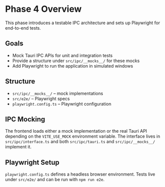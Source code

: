 # Phase 4 Overview

This phase introduces a testable IPC architecture and sets up Playwright for end-to-end tests.

## Goals
- Mock Tauri IPC APIs for unit and integration tests
- Provide a structure under `src/ipc/__mocks__/` for these mocks
- Add Playwright to run the application in simulated windows

## Structure
- `src/ipc/__mocks__/` – mock implementations
- `src/e2e/` – Playwright specs
- `playwright.config.ts` – Playwright configuration

## IPC Mocking
The frontend loads either a mock implementation or the real Tauri API depending on the `VITE_USE_MOCK` environment variable. The interface lives in `src/ipc/interface.ts` and both `src/ipc/tauri.ts` and `src/ipc/__mocks__/` implement it.

## Playwright Setup
`playwright.config.ts` defines a headless browser environment. Tests live under `src/e2e/` and can be run with `npm run e2e`.
